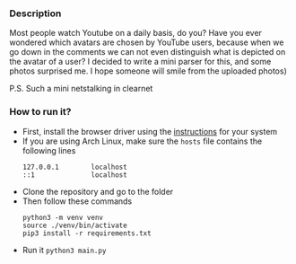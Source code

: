 ### Description

Most people watch Youtube on a daily basis, do you?
Have you ever wondered which avatars are chosen by YouTube users, because when we go down in the comments we can not even distinguish what is depicted on the avatar of a user? I decided to write a mini parser for this, and some photos surprised me. I hope someone will smile from the uploaded photos)

P.S. Such a mini netstalking in clearnet

### How to run it?

- First, install the browser driver using the [instructions](https://www.selenium.dev/selenium/docs/api/py/#drivers) for your system
- If you are using Arch Linux, make sure the `hosts` file contains the following lines
    ```
    127.0.0.1        localhost
    ::1              localhost
    ```
- Clone the repository and go to the folder
- Then follow these commands
    ```
    python3 -m venv venv
    source ./venv/bin/activate
    pip3 install -r requirements.txt
    ```
- Run it `python3 main.py`